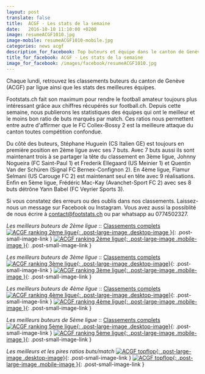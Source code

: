 ```yaml
---
layout: post
translate: false
title:  ACGF - Les stats de la semaine
date:   2016-10-10 11:10:00 +0200
image: resumeACGF1010.jpg
image-mobile: resumeACGF1010-mobile.jpg
categories: news acgf
description_for_facebook: Top buteurs et équipe dans le canton de Genève
title_for_facebook: ACGF - Les stats de la semaine
image_for_facebook: /images/facebook/resumeACGF1010.jpg
---
```

Chaque lundi, retrouvez les classements buteurs du canton de Genève (ACGF) par ligue ainsi que les stats des meilleures équipes.

Footstats.ch fait son maximum pour rendre le football amateur toujours plus intéressant grâce aux chiffres récupérés sur football.ch. Depuis cette semaine, nous publierons les statistiques des équipes qui ont le meilleur et le moins bon ratio de buts marqués par match. Ces ratios nous permettent entre autre d'affirmer que le FC Collex-Bossy 2 est la meilleure attaque du canton toutes compétition confondue.

Du côté des buteurs, Stéphane Huguein (CS Italien GE) est toujours en première position en 2ème ligue avec ses 7 buts. Avec 7 buts aussi ils sont maintenant trois à se partager la tête du classement en 3ème ligue, Johnny Nogueira (FC Saint-Paul 1) et Frederik Ellegaard (US Meinier 1) et Quentin Van der Schüren (Signal FC Bernex-Confignon 2). En 4ème ligue, Flamur Selmani (US Carouge FC 2) est maintenant seul en tête avec 9 réalisations. Enfin en 5ème ligue, Frédéric Mac-Kay (Avanchet-Sport FC 2) avec ses 8 buts détrône Yann Babel (FC Veyrier Sports 3).

Si vous constatez des erreurs ou des oublis dans nos classements. Laissez-nous un message sur Facebook ou Instagram. Vous avez aussi la possiblité de nous écrire à contact@footstats.ch ou par whatsapp au 0774502327.

_Les meilleurs buteurs de 2ème ligue_ :: [Classements complets]({{site.url}}/acgf/2eme-ligue)
[![ACGF ranking 2ème ligue]({{site.url}}/images/posts/rankings/resumeACGF21010.jpg){: .post-large-image .desktop-image }]({{site.url}}/images/posts/rankings/resumeACGF21010.jpg){: .post-small-image-link }
[![ACGF ranking 2ème ligue]({{site.url}}/images/posts/rankings/resumeACGF21010-mobile.jpg){: .post-large-image .mobile-image }]({{site.url}}/images/posts/rankings/resumeACGF21010-mobile.jpg){: .post-small-image-link }

_Les meilleurs buteurs de 3ème ligue_ :: [Classements complets]({{site.url}}/acgf/3eme-ligue)
[![ACGF ranking 3ème ligue]({{site.url}}/images/posts/rankings/resumeACGF31010.jpg){: .post-large-image .desktop-image}]({{site.url}}/images/posts/rankings/resumeACGF31010.jpg){: .post-small-image-link }
[![ACGF ranking 3ème ligue]({{site.url}}/images/posts/rankings/resumeACGF31010-mobile.jpg){: .post-large-image .mobile-image }]({{site.url}}/images/posts/rankings/resumeACGF31010-mobile.jpg){: .post-small-image-link }

_Les meilleurs buteurs de 4ème ligue_ :: [Classements complets]({{site.url}}/acgf/4eme-ligue)
[![ACGF ranking 4ème ligue]({{site.url}}/images/posts/rankings/resumeACGF41010.jpg){: .post-large-image .desktop-image}]({{site.url}}/images/posts/rankings/resumeACGF41010.jpg){: .post-small-image-link }
[![ACGF ranking 4ème ligue]({{site.url}}/images/posts/rankings/resumeACGF41010-mobile.jpg){: .post-large-image .mobile-image }]({{site.url}}/images/posts/rankings/resumeACGF41010-mobile.jpg){: .post-small-image-link }

_Les meilleurs buteurs de 5ème ligue_ :: [Classements complets]({{site.url}}/acgf/5eme-ligue)
[![ACGF ranking 5ème ligue]({{site.url}}/images/posts/rankings/resumeACGF51010.jpg){: .post-large-image .desktop-image}]({{site.url}}/images/posts/rankings/resumeACGF51010.jpg){: .post-small-image-link }
[![ACGF ranking 5ème ligue]({{site.url}}/images/posts/rankings/resumeACGF51010-mobile.jpg){: .post-large-image .mobile-image }]({{site.url}}/images/posts/rankings/resumeACGF51010-mobile.jpg){: .post-small-image-link }

_Les meilleurs et les pires ratios buts/match_
[![ACGF topflop]({{site.url}}/images/posts/topflop/ACGF1010.jpg){: .post-large-image .desktop-image}]({{site.url}}/images/posts/topflop/ACGF1010.jpg){: .post-small-image-link }
[![ACGF topflop]({{site.url}}/images/posts/topflop/ACGF1010.jpg){: .post-large-image .mobile-image }]({{site.url}}/images/posts/topflop/ACGF1010.jpg){: .post-small-image-link }